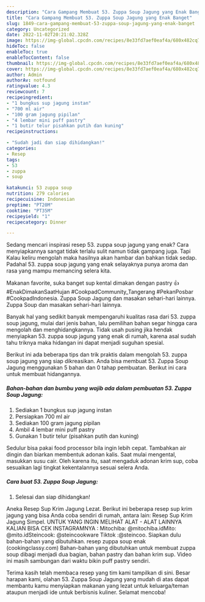 ```yaml
---
description: "Cara Gampang Membuat 53. Zuppa Soup Jagung yang Enak Banget"
title: "Cara Gampang Membuat 53. Zuppa Soup Jagung yang Enak Banget"
slug: 1849-cara-gampang-membuat-53-zuppa-soup-jagung-yang-enak-banget
category: Uncategorized
date: 2022-11-02T20:21:02.328Z
image: https://img-global.cpcdn.com/recipes/8e33fd7aef0eaf4a/680x482cq70/53-zuppa-soup-jagung-foto-resep-utama.jpg
hideToc: false
enableToc: true
enableTocContent: false
thumbnail: https://img-global.cpcdn.com/recipes/8e33fd7aef0eaf4a/680x482cq70/53-zuppa-soup-jagung-foto-resep-utama.jpg
cover: https://img-global.cpcdn.com/recipes/8e33fd7aef0eaf4a/680x482cq70/53-zuppa-soup-jagung-foto-resep-utama.jpg
author: Admin
authorAv: notfound
ratingvalue: 4.3
reviewcount: 7
recipeingredient:
- "1 bungkus sup jagung instan"
- "700 ml air"
- "100 gram jagung pipilan"
- "4 lembar mini puff pastry"
- "1 butir telur pisahkan putih dan kuning"
recipeinstructions:

- "Sudah jadi dan siap dihidangkan!"
categories:
- Resep
tags:
- 53
- zuppa
- soup

katakunci: 53 zuppa soup 
nutrition: 279 calories
recipecuisine: Indonesian
preptime: "PT20M"
cooktime: "PT35M"
recipeyield: "1"
recipecategory: Dinner

---
```



Sedang mencari inspirasi resep 53. zuppa soup jagung yang enak? Cara menyiapkannya sangat tidak terlalu sulit namun tidak gampang juga. Tapi Kalau keliru mengolah maka hasilnya akan hambar dan bahkan tidak sedap. Padahal 53. zuppa soup jagung yang enak selayaknya punya aroma dan rasa yang mampu memancing selera kita.


Makanan favorite, suka banget sup kental dimakan dengan pastry 👍 #EnakDimakanSaatHujan #CookpadCommunity_Tangerang #PekanPosbar #CookpadIndonesia. Zuppa Soup Jagung dan masakan sehari-hari lainnya. Zuppa Soup dan masakan sehari-hari lainnya.

Banyak hal yang sedikit banyak mempengaruhi kualitas rasa dari 53. zuppa soup jagung, mulai dari jenis bahan, lalu pemilihan bahan segar hingga cara mengolah dan menghidangkannya. Tidak usah pusing jika hendak menyiapkan 53. zuppa soup jagung yang enak di rumah, karena asal sudah tahu triknya maka hidangan ini dapat menjadi suguhan spesial.


Berikut ini ada beberapa tips dan trik praktis dalam mengolah 53. zuppa soup jagung yang siap dikreasikan. Anda bisa membuat 53. Zuppa Soup Jagung menggunakan 5 bahan dan 0 tahap pembuatan. Berikut ini cara untuk membuat hidangannya.

<!--inarticleads1-->

##### Bahan-bahan dan bumbu yang wajib ada dalam pembuatan 53. Zuppa Soup Jagung:

1. Sediakan 1 bungkus sup jagung instan
1. Persiapkan 700 ml air
1. Sediakan 100 gram jagung pipilan
1. Ambil 4 lembar mini puff pastry
1. Gunakan 1 butir telur (pisahkan putih dan kuning)


Sedulur bisa pakai food processor bila ingin lebih cepat. Tambahkan air dingin dan biarkan membentuk adonan kalis. Saat mulai mengental, masukkan susu cair. Oleh karena itu, saat mengaduk adonan krim sup, coba sesuaikan lagi tingkat kekentalannya sesuai selera Anda. 

<!--inarticleads2-->

##### Cara buat 53. Zuppa Soup Jagung:


1. Selesai dan siap dihidangkan!

Aneka Resep Sup Krim Jagung Lezat. Berikut ini beberapa resep sup krim jagung yang bisa Anda coba sendiri di rumah, antara lain: Resep Sup Krim Jagung Simpel. UNTUK YANG INGIN MELIHAT ALAT - ALAT LAINNYA KALIAN BISA CEK INSTAGRAMNYA : Mitochiba: @mitochiba.idMito: @mito.idSteincook: @steincookware Tiktok :@steincoo. Siapkan dulu bahan-bahan yang dibutuhkan. resep zuppa soup enak (cookingclassy.com) Bahan-bahan yang dibutuhkan untuk membuat zuppa soup dibagi menjadi dua bagian, bahan pastry dan bahan krim sup. Video ini masih sambungan dari waktu bikin puff pastry sendiri. 

Terima kasih telah membaca resep yang tim kami tampilkan di sini. Besar harapan kami, olahan 53. Zuppa Soup Jagung yang mudah di atas dapat membantu kamu menyiapkan makanan yang lezat untuk keluarga/teman ataupun menjadi ide untuk berbisnis kuliner. Selamat mencoba!
